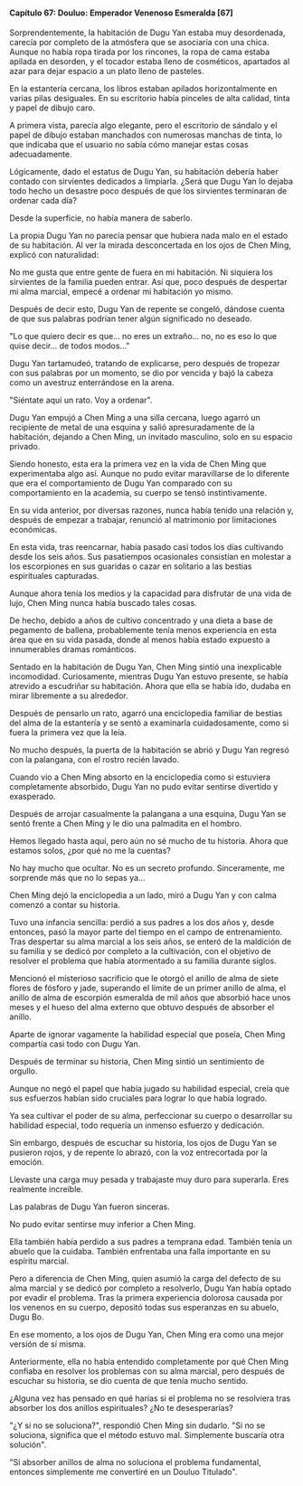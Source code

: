
#### Capítulo 67: Douluo: Emperador Venenoso Esmeralda [67]

Sorprendentemente, la habitación de Dugu Yan estaba muy desordenada, carecía por completo de la atmósfera que se asociaría con una chica. Aunque no había ropa tirada por los rincones, la ropa de cama estaba apilada en desorden, y el tocador estaba lleno de cosméticos, apartados al azar para dejar espacio a un plato lleno de pasteles.

En la estantería cercana, los libros estaban apilados horizontalmente en varias pilas desiguales. En su escritorio había pinceles de alta calidad, tinta y papel de dibujo caro.

A primera vista, parecía algo elegante, pero el escritorio de sándalo y el papel de dibujo estaban manchados con numerosas manchas de tinta, lo que indicaba que el usuario no sabía cómo manejar estas cosas adecuadamente.

Lógicamente, dado el estatus de Dugu Yan, su habitación debería haber contado con sirvientes dedicados a limpiarla. ¿Será que Dugu Yan lo dejaba todo hecho un desastre poco después de que los sirvientes terminaran de ordenar cada día?

Desde la superficie, no había manera de saberlo.

La propia Dugu Yan no parecía pensar que hubiera nada malo en el estado de su habitación. Al ver la mirada desconcertada en los ojos de Chen Ming, explicó con naturalidad:

No me gusta que entre gente de fuera en mi habitación. Ni siquiera los sirvientes de la familia pueden entrar. Así que, poco después de despertar mi alma marcial, empecé a ordenar mi habitación yo mismo.

Después de decir esto, Dugu Yan de repente se congeló, dándose cuenta de que sus palabras podrían tener algún significado no deseado.

"Lo que quiero decir es que... no eres un extraño... no, no es eso lo que quise decir... de todos modos..."

Dugu Yan tartamudeó, tratando de explicarse, pero después de tropezar con sus palabras por un momento, se dio por vencida y bajó la cabeza como un avestruz enterrándose en la arena.

"Siéntate aquí un rato. Voy a ordenar".

Dugu Yan empujó a Chen Ming a una silla cercana, luego agarró un recipiente de metal de una esquina y salió apresuradamente de la habitación, dejando a Chen Ming, un invitado masculino, solo en su espacio privado.

Siendo honesto, esta era la primera vez en la vida de Chen Ming que experimentaba algo así. Aunque no pudo evitar maravillarse de lo diferente que era el comportamiento de Dugu Yan comparado con su comportamiento en la academia, su cuerpo se tensó instintivamente.

En su vida anterior, por diversas razones, nunca había tenido una relación y, después de empezar a trabajar, renunció al matrimonio por limitaciones económicas.

En esta vida, tras reencarnar, había pasado casi todos los días cultivando desde los seis años. Sus pasatiempos ocasionales consistían en molestar a los escorpiones en sus guaridas o cazar en solitario a las bestias espirituales capturadas.

Aunque ahora tenía los medios y la capacidad para disfrutar de una vida de lujo, Chen Ming nunca había buscado tales cosas.

De hecho, debido a años de cultivo concentrado y una dieta a base de pegamento de ballena, probablemente tenía menos experiencia en esta área que en su vida pasada, donde al menos había estado expuesto a innumerables dramas románticos.

Sentado en la habitación de Dugu Yan, Chen Ming sintió una inexplicable incomodidad. Curiosamente, mientras Dugu Yan estuvo presente, se había atrevido a escudriñar su habitación. Ahora que ella se había ido, dudaba en mirar libremente a su alrededor.

Después de pensarlo un rato, agarró una enciclopedia familiar de bestias del alma de la estantería y se sentó a examinarla cuidadosamente, como si fuera la primera vez que la leía.

No mucho después, la puerta de la habitación se abrió y Dugu Yan regresó con la palangana, con el rostro recién lavado.

Cuando vio a Chen Ming absorto en la enciclopedia como si estuviera completamente absorbido, Dugu Yan no pudo evitar sentirse divertido y exasperado.

Después de arrojar casualmente la palangana a una esquina, Dugu Yan se sentó frente a Chen Ming y le dio una palmadita en el hombro.

Hemos llegado hasta aquí, pero aún no sé mucho de tu historia. Ahora que estamos solos, ¿por qué no me la cuentas?

No hay mucho que ocultar. No es un secreto profundo. Sinceramente, me sorprende más que no lo sepas ya...

Chen Ming dejó la enciclopedia a un lado, miró a Dugu Yan y con calma comenzó a contar su historia.

Tuvo una infancia sencilla: perdió a sus padres a los dos años y, desde entonces, pasó la mayor parte del tiempo en el campo de entrenamiento. Tras despertar su alma marcial a los seis años, se enteró de la maldición de su familia y se dedicó por completo a la cultivación, con el objetivo de resolver el problema que había atormentado a su familia durante siglos.

Mencionó el misterioso sacrificio que le otorgó el anillo de alma de siete flores de fósforo y jade, superando el límite de un primer anillo de alma, el anillo de alma de escorpión esmeralda de mil años que absorbió hace unos meses y el hueso del alma externo que obtuvo después de absorber el anillo.

Aparte de ignorar vagamente la habilidad especial que poseía, Chen Ming compartía casi todo con Dugu Yan.

Después de terminar su historia, Chen Ming sintió un sentimiento de orgullo.

Aunque no negó el papel que había jugado su habilidad especial, creía que sus esfuerzos habían sido cruciales para lograr lo que había logrado.

Ya sea cultivar el poder de su alma, perfeccionar su cuerpo o desarrollar su habilidad especial, todo requería un inmenso esfuerzo y dedicación.

Sin embargo, después de escuchar su historia, los ojos de Dugu Yan se pusieron rojos, y de repente lo abrazó, con la voz entrecortada por la emoción.

Llevaste una carga muy pesada y trabajaste muy duro para superarla. Eres realmente increíble.

Las palabras de Dugu Yan fueron sinceras.

No pudo evitar sentirse muy inferior a Chen Ming.

Ella también había perdido a sus padres a temprana edad. También tenía un abuelo que la cuidaba. También enfrentaba una falla importante en su espíritu marcial.

Pero a diferencia de Chen Ming, quien asumió la carga del defecto de su alma marcial y se dedicó por completo a resolverlo, Dugu Yan había optado por evadir el problema. Tras la primera experiencia dolorosa causada por los venenos en su cuerpo, depositó todas sus esperanzas en su abuelo, Dugu Bo.

En ese momento, a los ojos de Dugu Yan, Chen Ming era como una mejor versión de sí misma.

Anteriormente, ella no había entendido completamente por qué Chen Ming confiaba en resolver los problemas con su alma marcial, pero después de escuchar su historia, se dio cuenta de que tenía mucho sentido.

¿Alguna vez has pensado en qué harías si el problema no se resolviera tras absorber los dos anillos espirituales? ¿No te desesperarías?

"¿Y si no se soluciona?", respondió Chen Ming sin dudarlo. "Si no se soluciona, significa que el método estuvo mal. Simplemente buscaría otra solución".

"Si absorber anillos de alma no soluciona el problema fundamental, entonces simplemente me convertiré en un Douluo Titulado".